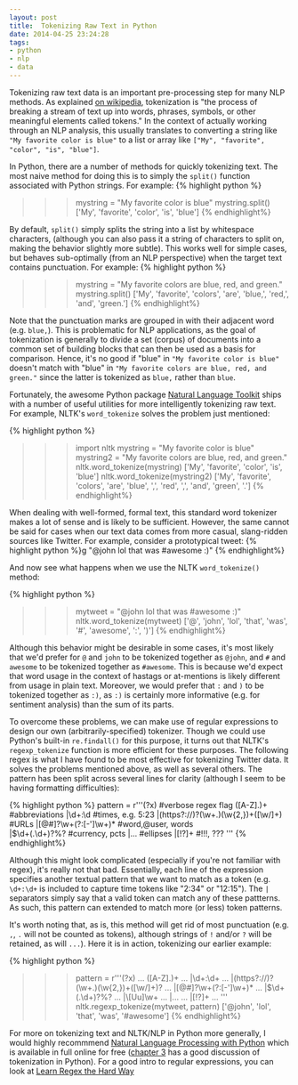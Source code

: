 ```yaml
--- 
layout: post 
title:  Tokenizing Raw Text in Python
date: 2014-04-25 23:24:28
tags: 
- python 
- nlp 
- data
---
```

Tokenizing raw text data is an important pre-processing step for many NLP methods. As explained [on wikipedia](http://en.wikipedia.org/wiki/Tokenization), tokenization is "the process of breaking a stream of text up into words, phrases, symbols, or other meaningful elements called tokens." In the context of actually working through an NLP analysis, this usually translates to converting a string like `"My favorite color is blue"` to a list or array like `["My", "favorite", "color", "is", "blue"]`. 

In Python, there are a number of methods for quickly tokenizing text. The most naive method  for doing this is to simply the `split()` function associated with Python strings. For example:
{% highlight python %}
>>> mystring = "My favorite color is blue"
>>> mystring.split()
['My', 'favorite', 'color', 'is', 'blue']
{% endhighlight%}

By default, `split()` simply splits the string into a list by whitespace characters, (although you can also pass it a string of characters to split on, making the behavior slightly more subtle). This works well for simple cases, but behaves sub-optimally (from an NLP perspective) when the target text contains punctuation. For example: 
{% highlight python %}
>>> mystring = "My favorite colors are blue, red, and green."
>>> mystring.split()
['My', 'favorite', 'colors', 'are', 'blue,', 'red,', 'and', 'green.']
{% endhighlight%}

Note that the punctuation marks are grouped in with their adjacent word (e.g. `blue,`). This is problematic for NLP applications, as the goal of tokenization is generally to divide a set (corpus) of documents into a common set of building blocks that can then be used as a basis for comparison. Hence, it's no good if "blue" in `"My favorite color is blue"` doesn't match with "blue" in `"My favorite colors are blue, red, and green."` since the latter is tokenized as `blue,` rather than `blue`. 

Fortunately, the awesome Python package [Natural Language Toolkit](http://www.nltk.org/) ships with a number of useful utilities for more intelligently tokenizing raw text. For example, NLTK's `word_tokenize` solves the problem just mentioned: 

{% highlight python %}
>>> import nltk
>>> mystring = "My favorite color is blue"
>>> mystring2 = "My favorite colors are blue, red, and green."
>>> nltk.word_tokenize(mystring)
['My', 'favorite', 'color', 'is', 'blue']
>>> nltk.word_tokenize(mystring2)
['My', 'favorite', 'colors', 'are', 'blue', ',', 'red', ',', 'and', 'green', '.']
{% endhighlight%}

When dealing with well-formed, formal text, this standard word tokenizer makes a lot of sense and is likely to be sufficient. However, the same cannot be said for cases when our text data comes from more casual, slang-ridden sources like Twitter. For example, consider a prototypical tweet:
{% highlight python %}g
"@john lol that was #awesome :)"
{% endhighlight%}

And now see what happens when we use the NLTK `word_tokenize()` method: 

{% highlight python %}
>>> mytweet = "@john lol that was #awesome :)"
>>> nltk.word_tokenize(mytweet)
['@', 'john', 'lol', 'that', 'was', '#', 'awesome', ':', ')']
{% endhighlight%}

Although this behavior might be desirable in some cases, it's most likely that we'd prefer for `@` and `john` to be tokenized together as `@john`, and `#` and `awesome` to be tokenized together as `#awesome`. This is because we'd expect that word usage in the context of hastags or at-mentions is likely different from usage in plain text. Moreover, we would prefer that `:` and `)` to be tokenized together as `:)`, as `:)` is certainly more informative (e.g. for sentiment analysis) than the sum of its parts. 

To overcome these problems, we can make use of regular expressions to design our own (arbitrarily-specified) tokenizer. Though we could use Python's built-in `re.findall()` for this purpose, it turns out that NLTK's `regexp_tokenize` function is more efficient for these purposes. The following regex is what I have found to be most effective for tokenizing Twitter data. It solves the problems mentioned above, as well as several others. The pattern has been split across several lines for clarity (although I seem to be having formatting difficulties): 

{% highlight python %}
pattern = r'''(?x)    #verbose regex flag
         ([A-Z]\.)+	 #abbreviations
        |\d+:\d		#times, e.g. 5:23
        |(https?://)?(\w+\.)(\w{2,})+([\w/]+) #URLs
        |[@\#]?\w+(?:[-']\w+)*	#word,@user, words	
        |\$\d+(\.\d+)?%? #currency, pcts
        |\.\.\.		#ellipses
        |[!?]+		#!!!, ???
    	'''
{% endhighlight%}

Although this might look complicated (especially if you're not familiar with regex), it's really not that bad. Essentially, each line of the expression specifies another textual pattern that we want to match as a token (e.g. `\d+:\d+` is included to capture time tokens like "2:34" or "12:15"). The `|` separators simply say that a valid token can match any of these pattterns. As such, this pattern can extended to match more (or less) token patterns.  

It's worth noting that, as is, this method will get rid of most punctuation (e.g. `,`, `.` will not be counted as tokens), although strings of `!` and/or `?` will be retained, as will `...`). Here it is in action, tokenizing our earlier example:

{% highlight python %}
>>> pattern = r'''(?x)
...          ([A-Z]\.)+
...         |\d+:\d+
...         |(https?://)?(\w+\.)(\w{2,})+([\w/]+)?
...         |[@\#]?\w+(?:[-']\w+)*
...         |\$\d+(\.\d+)?%?
...         |\\[Uu]\w+
...         |\.\.\.
...         |[!?]+
...     '''
>>> nltk.regexp_tokenize(mytweet, pattern)
['@john', 'lol', 'that', 'was', '#awesome']
{% endhighlight%}

For more on tokenizing text and NLTK/NLP in Python more generally, I would highly recommmend [Natural Language Processing with Python](http://www.nltk.org/book) which is available in full online for free ([chapter 3]((http://www.nltk.org/book/ch03.html)) has a good discussion of tokenization in Python). For a good intro to regular expressions, you can look at [Learn Regex the Hard Way](http://regex.learncodethehardway.org/book/)











